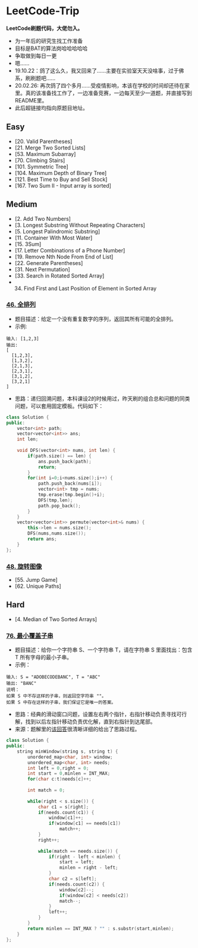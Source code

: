 # LeetCode-Trip
**LeetCode刷题代码，大佬勿入。**
* 为一年后的研究生找工作准备
* 目标是BAT的算法岗哈哈哈哈哈
* 争取做到每日一更
* 嗯……
* 19.10.22：鸽了这么久，我又回来了……主要在实验室天天没啥事，过于佛系，刷刷题吧……
* 20.02.26: 再次鸽了四个多月……受疫情影响，本该在学校的时间却还待在家里。真的该准备找工作了，一边准备竞赛，一边每天至少一道题，并直接写到README里。
* 此后超链接均指向原题目地址。

## Easy
- [20. Valid Parentheses]
- [21. Merge Two Sorted Lists]
- [53. Maximum Subarray]
- [70. Climbing Stairs]
- [101. Symmetric Tree]
- [104. Maximum Depth of Binary Tree]
- [121. Best Time to Buy and Sell Stock]
- [167. Two Sum II - Input array is sorted]

## Medium
- [2. Add Two Numbers]
- [3. Longest Substring Without Repeating Characters]
- [5. Longest Palindromic Substring]
- [11. Container With Most Water]
- [15. 3Sum]
- [17. Letter Combinations of a Phone Number]
- [19. Remove Nth Node From End of List]
- [22. Generate Parentheses]
- [31. Next Permutation]
- [33. Search in Rotated Sorted Array]
- 34. Find First and Last Position of Element in Sorted Array
### [46. 全排列](https://leetcode-cn.com/problems/permutations/)
- 题目描述：给定一个没有重复数字的序列，返回其所有可能的全排列。
- 示例:
```
输入: [1,2,3]
输出:
[
  [1,2,3],
  [1,3,2],
  [2,1,3],
  [2,3,1],
  [3,1,2],
  [3,2,1]
]
```
- 思路：递归回溯问题，本科课设2的时候用过，昨天刷的组合总和问题的同类问题，可以套用固定模板。代码如下：
```cpp
class Solution {
public:
    vector<int> path;
    vector<vector<int>> ans;
    int len;
    
    void DFS(vector<int> nums, int len) {
        if(path.size() == len) {
            ans.push_back(path);
            return;
        }
        for(int i=0;i<nums.size();i++) {          
            path.push_back(nums[i]);            
            vector<int> tmp = nums;
            tmp.erase(tmp.begin()+i);
            DFS(tmp,len);
            path.pop_back();
        }
    }
    vector<vector<int>> permute(vector<int>& nums) {
        this->len = nums.size();
        DFS(nums,nums.size());
        return ans;
    }
};
```
### [48. 旋转图像](https://leetcode-cn.com/problems/rotate-image/)

- [55. Jump Game]
- [62. Unique Paths]

## Hard
- [4. Median of Two Sorted Arrays]
### [76. 最小覆盖子串](https://leetcode-cn.com/problems/minimum-window-substring/)
- 题目描述：给你一个字符串 S、一个字符串 T，请在字符串 S 里面找出：包含 T 所有字母的最小子串。
- 示例：
```
输入: S = "ADOBECODEBANC", T = "ABC"
输出: "BANC"
说明：
如果 S 中不存这样的子串，则返回空字符串 ""。
如果 S 中存在这样的子串，我们保证它是唯一的答案。
```
- 思路：经典的滑动窗口问题，设置左右两个指针，右指针移动负责寻找可行解，找到以后左指针移动负责优化解，直到右指针到达尾部。
- 来源：题解里的[该回答](https://leetcode-cn.com/problems/minimum-window-substring/solution/hua-dong-chuang-kou-suan-fa-tong-yong-si-xiang-by-/)很清晰详细的给出了思路过程。
```cpp
class Solution {
public:
    string minWindow(string s, string t) {
        unordered_map<char, int> window;
        unordered_map<char, int> needs;
        int left = 0,right = 0;
        int start = 0,minlen = INT_MAX;
        for(char c:t)needs[c]++;
        
        int match = 0;
        
        while(right < s.size()) {
            char c1 = s[right];
            if(needs.count(c1)) {
                window[c1]++;
                if(window[c1] == needs[c1])
                    match++;
            }
            right++;
            
            while(match == needs.size()) {
                if(right - left < minlen) {
                    start = left;
                    minlen = right - left;
                }
                char c2 = s[left];
                if(needs.count(c2)) {
                    window[c2]--;
                    if(window[c2] < needs[c2])
                    match--;
                }
                left++;
            }
        }
        return minlen == INT_MAX ? "" : s.substr(start,minlen);
    }
};
```


